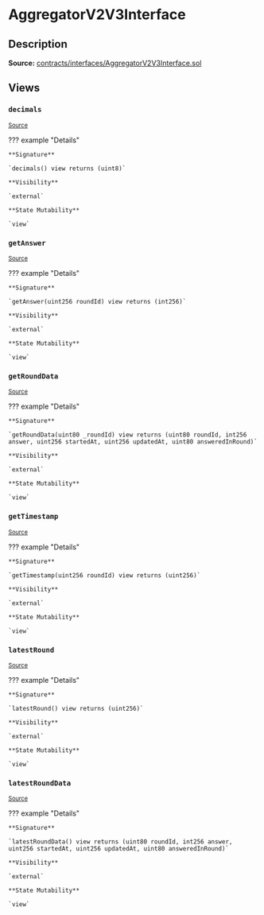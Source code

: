 # AggregatorV2V3Interface

## Description

**Source:** [contracts/interfaces/AggregatorV2V3Interface.sol](https://github.com/Synthetixio/synthetix/tree/v2.93.1/contracts/interfaces/AggregatorV2V3Interface.sol)

## Views

### `decimals`

<sub>[Source](https://github.com/Synthetixio/synthetix/tree/v2.93.1/contracts/interfaces/AggregatorV2V3Interface.sol#L8)</sub>

??? example "Details"

    **Signature**

    `decimals() view returns (uint8)`

    **Visibility**

    `external`

    **State Mutability**

    `view`

### `getAnswer`

<sub>[Source](https://github.com/Synthetixio/synthetix/tree/v2.93.1/contracts/interfaces/AggregatorV2V3Interface.sol#L10)</sub>

??? example "Details"

    **Signature**

    `getAnswer(uint256 roundId) view returns (int256)`

    **Visibility**

    `external`

    **State Mutability**

    `view`

### `getRoundData`

<sub>[Source](https://github.com/Synthetixio/synthetix/tree/v2.93.1/contracts/interfaces/AggregatorV2V3Interface.sol#L14)</sub>

??? example "Details"

    **Signature**

    `getRoundData(uint80 _roundId) view returns (uint80 roundId, int256 answer, uint256 startedAt, uint256 updatedAt, uint80 answeredInRound)`

    **Visibility**

    `external`

    **State Mutability**

    `view`

### `getTimestamp`

<sub>[Source](https://github.com/Synthetixio/synthetix/tree/v2.93.1/contracts/interfaces/AggregatorV2V3Interface.sol#L12)</sub>

??? example "Details"

    **Signature**

    `getTimestamp(uint256 roundId) view returns (uint256)`

    **Visibility**

    `external`

    **State Mutability**

    `view`

### `latestRound`

<sub>[Source](https://github.com/Synthetixio/synthetix/tree/v2.93.1/contracts/interfaces/AggregatorV2V3Interface.sol#L6)</sub>

??? example "Details"

    **Signature**

    `latestRound() view returns (uint256)`

    **Visibility**

    `external`

    **State Mutability**

    `view`

### `latestRoundData`

<sub>[Source](https://github.com/Synthetixio/synthetix/tree/v2.93.1/contracts/interfaces/AggregatorV2V3Interface.sol#L25)</sub>

??? example "Details"

    **Signature**

    `latestRoundData() view returns (uint80 roundId, int256 answer, uint256 startedAt, uint256 updatedAt, uint80 answeredInRound)`

    **Visibility**

    `external`

    **State Mutability**

    `view`
